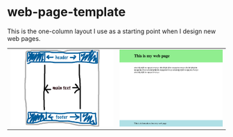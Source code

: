 # web-page-template

This is the one-column layout I use as a starting point when I design new web pages.

<table>
  <tr>
    <td><img src="sketch.png"></td>
    <td><img src="screenshot.png"></td>
  </tr>
</table>
